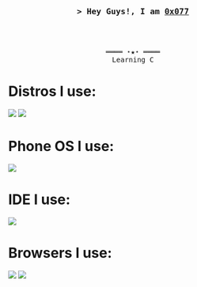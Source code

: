 <h3 align="center">
        <samp>&gt; Hey Guys!, I am
                <b><a target="_blank" href="https://tryhackme.com/p/0x077">0x077</a></b>
        </samp>
</h3>
<br>
</details>
<br>

<samp>
    <p align="center">
        ════ ⋆★⋆ ════
        <br>
        Learning C
    </p>
</samp>

# Distros I use: 

<p align="left">
    <img src="https://img.shields.io/badge/Linux_Mint-87CF3E?style=for-the-badge&logo=linux-mint&logoColor=white" />
    <img src="https://img.shields.io/badge/Ubuntu-E95420?style=for-the-badge&logo=ubuntu&logoColor=white" />
</p>

# Phone OS I use:
<p align="left">
    <img src="https://img.shields.io/badge/Android-3DDC84?style=for-the-badge&logo=android&logoColor=white" />
</p>

# IDE I use:
<p align="left">
    <img src="https://img.shields.io/badge/VSCode-0078D4?style=for-the-badge&logo=visual%20studio%20code&logoColor=white" />
</p>

# Browsers I use:
<p align="left">
    <img src="https://img.shields.io/badge/DuckDuckGo-DE5833?style=for-the-badge&logo=DuckDuckGo&logoColor=white" />
    <img src="https://img.shields.io/badge/Firefox_Browser-FF7139?style=for-the-badge&logo=Firefox-Browser&logoColor=white" />
</p>
